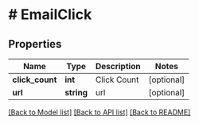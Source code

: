 # # EmailClick

## Properties

Name | Type | Description | Notes
------------ | ------------- | ------------- | -------------
**click_count** | **int** | Click Count | [optional]
**url** | **string** | url | [optional]

[[Back to Model list]](../../README.md#models) [[Back to API list]](../../README.md#endpoints) [[Back to README]](../../README.md)
